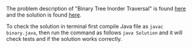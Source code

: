 The problem description of "Binary Tree Inorder Traversal" is found [here](https://leetcode.com/problems/binary-tree-inorder-traversal/) and the solution is found [here](https://github.com/aurimas13/Solutions-To-Problems/blob/main/LeetCode/Java%20Solutions/Binary%20Tree%20Inorder%20Traversal/binary.java).

To check the solution in terminal first compile Java file as `javac binary.java`, then run the command as follows `java Solution` and it will check tests and if the solution works correctly.

